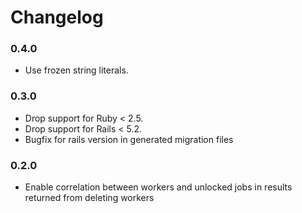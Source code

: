 # Changelog

### 0.4.0
- Use frozen string literals.

### 0.3.0
* Drop support for Ruby < 2.5.
* Drop support for Rails < 5.2.
* Bugfix for rails version in generated migration files

### 0.2.0
* Enable correlation between workers and unlocked jobs in results returned from deleting workers
